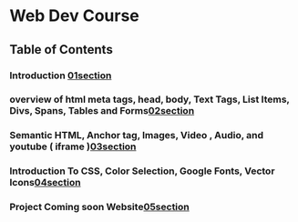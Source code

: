 # Web Dev Course

## Table of Contents

### Introduction [01section](./01section/README.md)

### overview of html meta tags, head, body, Text Tags, List Items, Divs, Spans, Tables and Forms[02section](./02section/README.md)

### Semantic HTML, Anchor tag, Images, Video , Audio, and youtube ( iframe )[03section](./03section/README.md)

### Introduction To CSS, Color Selection, Google Fonts, Vector Icons[04section](./04section/README.md)

### Project Coming soon Website[05section](./05section/README.md)
